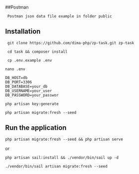 

##Postman
```text
 Postman json data file example in folder public
```

## Installation

```shell
 git clone https://github.com/dima-php/zp-task.git zp-task
```

```shell
 cd task && composer install
```

```shell
 cp .env.example .env
```

```shell
nano .env
```

```dotenv
DB_HOST=db
DB_PORT=3306
DB_DATABASE=your_db
DB_USERNAME=your_user
DB_PASSWORD=your_passwor
```

```shell
php artisan key:generate
```
```shell
php artisan migrate:fresh --seed
```

## Run the application

```shell
php artisan migrate:fresh --seed && php artisan serve
```

or

```shell
php artisan sail:install && ./vendor/bin/sail up -d
```
```shell
./vendor/bin/sail artisan migrate:fresh --seed
```
